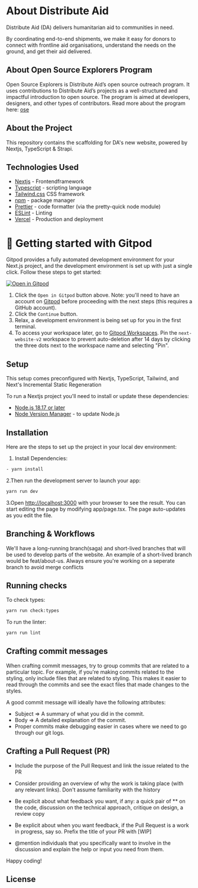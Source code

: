 # About Distribute Aid

Distribute Aid (DA) delivers humanitarian aid to communities in need.

By coordinating end-to-end shipments, we make it easy for donors to connect with frontline aid organisations, understand the needs on the ground, and get their aid delivered.

## About Open Source Explorers Program

Open Source Explorers is Distribute Aid’s open source outreach program. It uses contributions to Distribute Aid’s projects as a well-structured and impactful introduction to open source. The program is aimed at developers, designers, and other types of contributors. Read more about the program here: [ose](https://distributeaid.org/tech/oss-explorers/)

## About the Project

This repository contains the scaffolding for DA's new website, powered by Nextjs, TypeScript & Strapi.

## Technologies Used

- [Nextjs](https://nextjs.org/docs) - Frontendframework
- [Typescript](https://www.typescriptlang.org/) - scripting language
- [Tailwind.css](https://tailwindcss.com/) CSS framework
- [npm](https://docs.npmjs.com/getting-started) - package manager
- [Prettier](https://prettier.io/) - code formatter (via the pretty-quick node module)
- [ESLint](https://eslint.org/) - Linting
- [Vercel](https://vercel.com/home) - Production and deployment
<!-- - [Playwright](https://playwright.dev/) - end-to-end (E2E) test framework -->

# 🚀 Getting started with Gitpod
Gitpod provides a fully automated development environment for your Next.js project, and the development environment is set up with just a single click. Follow these steps to get started:

[![Open in Gitpod](https://gitpod.io/button/open-in-gitpod.svg)](https://gitpod.io/#https://github.com/distributeaid/next-website-v2)

1. Click the ``Open in Gitpod`` button above. Note: you'll need to have an account on [Gitpod](https://gitpod.io/login/) before proceeding with the next steps (this requires a GitHub account).
2. Click the `Continue` button.
3. Relax, a development environment is being set up for you in the first terminal. 
4. To access your workspace later, go to [Gitpod Workspaces](https://gitpod.io/workspaces). Pin the `next-website-v2` workspace to prevent auto-deletion after 14 days by clicking the three dots next to the workspace name and selecting "Pin".

## Setup

This setup comes preconfigured with Nextjs, TypeScript, Tailwind,  and Next's Incremental Static Regeneration

To run a Nextjs project you'll need to install or update these dependencies:

- [Node.js 18.17 or later](https://nodejs.org/en)
- [Node Version Manager](https://github.com/SpaceyaTech/mentorlst-dashboard/blob/main/README.md) - to update Node.js

## Installation

Here are the steps to set up the project in your local dev environment:

1. Install Dependencies:

```Bash
- yarn install
```

2.Then run the development server to launch your app:

```Bash
yarn run dev
```

3.Open <http://localhost:3000> with your browser to see the result.
You can start editing the page by modifying app/page.tsx. The page auto-updates as you edit the file.

## Branching & Workflows

We'll have a long-running branch(saga) and short-lived branches that will be used to develop parts of the website. An example of a short-lived branch would be feat/about-us. Always ensure you're working on a seperate branch to avoid merge conflicts

## Running checks

To check types:

```Bash
yarn run check:types
```

To run the linter:

```Bash
yarn run lint
```

## Crafting commit messages

When crafting commit messages, try to group commits that are related to a particular topic. For example, if you're making commits related to the styling, only include files that are related to styling. This makes it easier to read through the commits and see the exact files that made changes to the styles.

A good commit message will ideally have the following attributes:

- Subject => A summary of what you did in the commit.
- Body => A detailed explanation of the commit.
- Proper commits make debugging easier in cases where we need to go through our git logs.

## Crafting a Pull Request (PR)

- Include the purpose of the Pull Request and link the issue related to the PR

- Consider providing an overview of why the work is taking place (with any relevant links). Don't assume familiarity with the history

- Be explicit about what feedback you want, if any: a quick pair of ** on the code, discussion on the technical approach, critique on design, a review copy

- Be explicit about when you want feedback, if the Pull Request is a work in progress, say so. Prefix the title of your PR with [WIP]

- @mention individuals that you specifically want to involve in the discussion and explain the help or input you need from them.

Happy coding!

## License
